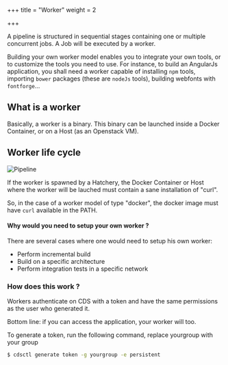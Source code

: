 +++
title = "Worker"
weight = 2

+++

A pipeline is structured in sequential stages containing one or multiple concurrent jobs. A Job will be executed by a worker.

Building your own worker model enables you to integrate your own tools, or to customize the tools you need to use. For instance, to build an AngularJs application, you shall need a worker capable of installing `npm` tools, importing `bower` packages (these are `nodeJs` tools), building webfonts with `fontforge`...

## What is a worker

Basically, a worker is a binary. This binary can be launched inside a Docker Container, or on a Host (as an Openstack VM).

## Worker life cycle

![Pipeline](/images/concepts_worker_flow.png)

If the worker is spawned by a Hatchery, the Docker Container or Host where the worker will be lauched must contain a sane installation of "curl".

So, in the case of a worker model of type "docker", the docker image must have `curl` available in the PATH.

#### Why would you need to setup your own worker ?

There are several cases where one would need to setup his own worker:

 * Perform incremental build
 * Build on a specific architecture
 * Perform integration tests in a specific network

### How does this work ?

Workers authenticate on CDS with a token and have the same permissions as the user who generated it.

Bottom line: if you can access the application, your worker will too.

To generate a token, run the following command, replace yourgroup with your group

```bash
$ cdsctl generate token -g yourgroup -e persistent
```
